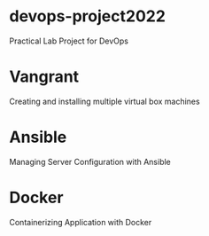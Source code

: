 # devops-project2022
Practical Lab Project for DevOps

# Vangrant
Creating and installing multiple virtual box machines

# Ansible
Managing Server Configuration with Ansible

# Docker
Containerizing Application with Docker

